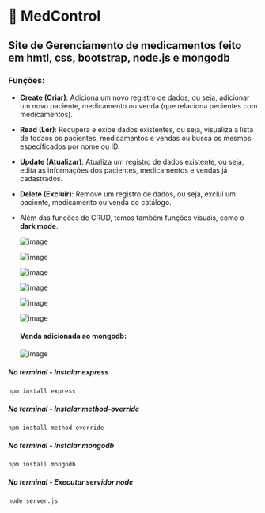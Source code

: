 # 💊 MedControl
## Site de Gerenciamento de medicamentos feito em hmtl, css, bootstrap, node.js e mongodb

### Funções:

* **Create (Criar)**: Adiciona um novo registro de dados, ou seja, adicionar um novo paciente, medicamento ou venda (que relaciona pecientes com medicamentos).

* **Read (Ler)**: Recupera e exibe dados existentes, ou seja, visualiza a lista de todaos os pacientes, medicamentos e vendas ou busca os mesmos específicados por nome ou ID.
  
* **Update (Atualizar)**: Atualiza um registro de dados existente, ou seja, edita as informações dos pacientes, medicamentos e vendas já cadastrados.

* **Delete (Excluir)**: Remove um registro de dados, ou seja, exclui um paciente, medicamento ou venda do catálogo.

* Além das funcões de CRUD, temos também funções visuais, como o **dark mode**.

  ![image](https://github.com/user-attachments/assets/9b811cd1-07bc-4602-88b7-0b6bab2b9137)

  ![image](https://github.com/user-attachments/assets/9bf8eb7b-9b88-4153-b23f-fc66ec2309b7)

  ![image](https://github.com/user-attachments/assets/ee4964cd-c7cf-46e0-b7c6-0c718c6717b1)

  ![image](https://github.com/user-attachments/assets/d1860356-7f73-4562-bbaf-e4fc9a4e0642)

  ![image](https://github.com/user-attachments/assets/b105922a-1e2c-48f5-87ff-0ebd1519fdb2)
  
  ![image](https://github.com/user-attachments/assets/068dad93-ae28-4016-9215-ce99a37d5111)

  #### Venda adicionada ao mongodb:

  ![image](https://github.com/user-attachments/assets/665d799f-c30b-48ca-9895-b6c244ee27dc)


	
##### No terminal - Instalar express 
	npm install express
 ##### No terminal - Instalar method-override 
	npm install method-override 
  ##### No terminal - Instalar mongodb 
	npm install mongodb 
##### No terminal - Executar servidor node 
    node server.js
